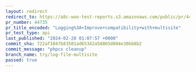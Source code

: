 ```yaml
---
layout: redirect
redirect_to: https://a8c-woo-test-reports.s3.amazonaws.com/public/pr/44735/api/index.html
pr_number: 44735
pr_title_encoded: "Logging%3A+Improve+compatibility+with+multisite"
pr_test_type: api
last_published: "2024-02-28 01:07:57 +0000"
commit_sha: 722af1047b83501ad65342a58865d804e30bb8b2
commit_message: "phpcs cleanup"
branch_name: try/log-file-multisite
passed: true
---
```

